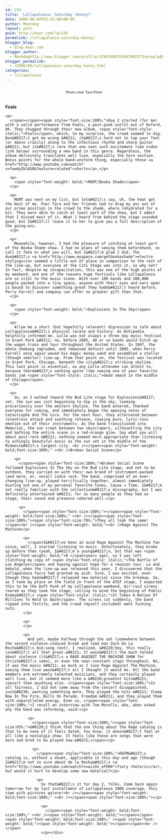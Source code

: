 ```yaml
---
id: 234
title: 'Lollapalooza: Saturday (Kenny)'
date: 2008-08-09T03:25:00+00:00
author: Moondog
layout: post
guid: http://kwur.com/?p=234
permalink: /lollapalooza-saturday-kenny/
blogger_blog:
  - blog.kwur.com
blogger_author:
  - Moondoghttp://www.blogger.com/profile/17691405763447092373noreply@blogger.com
blogger_permalink:
  - /2008/08/lollapalooza-saturday-kenny.html
categories:
  - lollapalooza
---
```

<div class="pf-content">
  <div style="text-align: center;">
    <span style="font-size:100%;"><a onblur="try {parent.deselectBloggerImageGracefully();} catch(e) {}" href="http://www.kwur.com/blog/uploaded_images/lolladay2-728929.jpg"><img style="margin: 0px auto 10px; display: block; text-align: center; cursor: pointer;" src="http://www.kwur.com/blog/uploaded_images/lolladay2-728926.jpg" alt="" border="0" /></a></span><span style="font-size:100%;"><span style="font-size:78%;">Photo cred: Tara Pham</span><br /></span>
  </div>
  
  <p>
    <span style="font-weight: bold;font-size:100%;" ><br />Foals<span style="font-weight: bold;"></p> 
    
    <p>
      </span></span><span style="font-size:100%;">Day 2 started (for me) with a solid performance from Foals, a post-punk outfit out of Oxford, UK. They chugged through their new album, <span style="font-style: italic;">Foals</span>, which, to my surprise, the crowd seemed to dig. Don&#8217;t get me wrong &#8211; it&#8217;s hard not to tap your foot (or dance crazily) along to the infectious rhythm and sharp guitar &#8211; but it&#8217;s rare that one sees such excitement (see video link below) surrounding a new band in this genre. Regardless, the album definitely translates well live, especially the horn section. Bonus points for the whole band-uniform thing, especially those <a href="http://www.youtube.com/watch?v=fow4yIblAS0&feature=related">shorts</a>.</p> 
      
      <p>
        <span style="font-weight: bold;">MGMT/Booka Shade</span>
      </p>
      
      <p>
        MGMT was next on my list, but let&#8217;s say, uh, the heat got the best of me. Poor Tara and her friends had to drag my ass out of our prime position in the crowd to the shade, where rehydrated for a bit. They were able to catch at least part of the show, but I admit that I missed most of it. What I heard from behind the stage sounded good, but I&#8217;ll leave it to her to give you a full description of the going-ons.
      </p>
      
      <p>
        Meanwhile, however, I had the pleasure of catching at least part of the Booka Shade show. I had no plans of seeing them beforehand, so call it fate or what you will, but I&#8217;m glad I did. The duo&#8217;s <a href="http://www.myspace.com/getbookashade">electro stylings</a> seemed a little out of place in comparison to the rest of the line-up, but everyone at the Citi Stage was into it, so why not? In fact, despite my incapacitation, this was one of the high points of my weekend, and one of the reasons huge festivals like Lollapalooza are so vital to the music scene. With over 100 bands and 200,000 people packed into a tiny space, anyone with their eyes and ears open is bound to discover something great they hadn&#8217;t heard before. Perry Farrell and company can offer no greater gift than that.
      </p>
      
      <p>
        <span style="font-weight: bold;">Explosions In The Sky</span>
      </p>
      
      <p>
        Allow me a short (but hopefully relevant) digression to talk about Lollapalooza&#8217;s physical locale and history. As Wikipedia helpfully informed me, Lolla was not always a three day music festival in Grant Park &#8211; no, before 2005, 40 or so bands would hitch up the wagon train and tour throughout the United States. In 1997, the whole shebang imploded, and remained defunct until 2005, when Perry Farrell once again waved his magic money wand and assembled a stellar (though smaller) line-up. From that point on, the festival was located in Grant Park, Chicago, beneath the city&#8217;s striking skyline. This last point is essential, as any Lolla attendee can attest to, because there&#8217;s nothing quite like seeing one of your favorite bands jam <span style="font-style: italic;">dead smack in the middle of Chicago</span>.
      </p>
      
      <p>
        So, as I walked toward the Bud Lite stage for Explosions&#8217; set, the sun was just beginning to dip in the sky, looming precariously over the western skyline. The band entered, thanked everyone for coming, and immediately began the opening notes of Catastrophe And The Cure. For the next hour, they alternated between relentless attack and soothing release, coaxing pure, lyric-less emotion out of their instruments. As the band transitioned into Memorial, the sun crept between two skyscrapers, silhouetting the city and bathing the entire scene in a red-orange glow. Say what you will about post-rock &#8211; nothing seemed more appropriate than listening to achingly beautiful music as the sun set in the middle of the Midwest&#8217;s largest city. <br /></span><span style="font-weight: bold;font-size:100%;" ><br />Broken Social Scene</p> 
        
        <p>
          </span><span style="font-size:100%;">Broken Social Scene followed Explosions In The Sky on the Bud Lite stage, and not to be outdone, they carried on with their own brand of instrument-packed (and more, er, vocal) indie rock. The band, comprised of an ever-changing line-up, played terrifically together, almost immediately busting out one of my personal favorite tunes, Cause = Time. I&#8217;m not really familiar with the collective&#8217;s discography, but I was definitely entertained &#8211; for as many people as they had on stage, their sound and presence cohered well.</p> 
          
          <p>
            </span><span style="font-size:100%;"></span><span style="font-weight: bold;font-size:100%;" ><br /></span><span style="font-size:100%;"><span style="font-size:78%;">They all look the same!</span><br /><span style="font-weight: bold;"><br />Rage Against The Machine</p> 
            
            <p>
              </span>I&#8217;ve been an avid Rage Against The Machine fan since, well, I started listening to music. Unfortunately, they broke up before then (yeah, I&#8217;m a young&#8217;n, but that was <span style="font-weight: bold;">8 </span>years ago), so I was left clutching my copy of <span style="font-style: italic;">The Battle of Los Angeles</span> and hoping against hope for a reunion tour. Lo and behold, when the line-up was released this year, I discovered that the Lollapalooza fairy had granted my wish. Sure, I was excited, even though they hadn&#8217;t released new material since the breakup. So, as I took my place on the field in front of the AT&T stage, I expected this to be the Daft Punk of my Lollapalooza weekend. Air-raid sirens roared as they took the stage, calling to mind the beginning of Public Enemy&#8217;s <span style="font-style: italic;">It Takes A Nation Of Millions To Hold Us Back</span>. The sirens cut suddenly, the band ripped into Testify, and the crowd (myself included) went fucking nuts.
            </p>
            
            <p>
            </p>
            
            <p>
              And yet, maybe halfway through the set (somewhere between the second violence-induced break and lead man Zach De La Rocha&#8217;s mid-song rant), I realized, &#8220;hey, this really isn&#8217;t all that great.&#8221; It wasn&#8217;t the much talked about violence (it&#8217;s a RAGE AGAINST THE MACHINE SHOW for Christ&#8217;s sake), or even the near-constant stops throughout. No, it was the music &#8211; as much as I love Rage Against The Machine, seeing them live wasn&#8217;t all I thought it would be. All the band members are extremely talented musicians, and they certainly played well live, but it seemed more like a &#8220;greatest hits&#8221; concert than anything else. </span><span style="font-size:100%;">In all fairness, I did not come away from the concert disappointed, just&#8230; wanting something more. They played the hits &#8211; Sleep Now In The Fire, Bulls On Parade, Freedom &#8211; and they played them with unparalleled energy. Even so, </span><span style="font-size:100%;">I recall an interview with Tom Morello, who, when asked why the band was reforming, said:</p> 
              
              <p>
                </span><span style="font-size:100%;"><span style="font-size:85%;">&#8220;I think that the one thing about the Rage catalog is that to me none of it feels dated. You know, it doesn&#8217;t feel at all like a nostalgia show. It feels like these are songs that were born and bred to be played now.&#8221;</span></p> 
                
                <p>
                  </span><span style="font-size:100%;">RATM&#8217;s catalog is, without a doubt, applicable in this day and age (though I&#8217;m not so sure about de la Rocha&#8217;s <a href="http://www.youtube.com/watch?v=aiiOs_eFhM4">fiery rhetoric</a>), but would it hurt to develop some new material?</p> 
                  
                  <p>
                    So that&#8217;s it for day 2, folks. Come back again tomorrow for my last installment of Lollapalooza 2008 coverage, this time with pictures galore!<br /></span><span style="font-weight: bold;font-size:100%;" ><br /></span><span style="font-size:100%;"></p> 
                    
                    <p>
                      </span><span style="font-weight: bold;font-size:100%;" ><br /><span style="font-weight: bold;"></span></span><span style="font-weight: bold;font-size:100%;" ><span style="font-weight: bold;"><span style="font-weight: bold;"></span></span><br /></span>
                    </p></div>